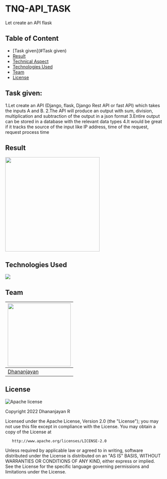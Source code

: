 # TNQ-API_TASK
Let create an API flask
## Table of Content
  * [Task given](#Task given)
  * [Result](#Result)
  * [Technical Aspect](#technical-aspect)
  * [Technologies Used](#technologies-used)
  * [Team](#team)
  * [License](#license)
## Task given:
1.Let create an API (Django, flask, Django Rest API or fast API) which takes the inputs A and B.
2.The API will produce an output with sum, division, multiplication and subtraction of the output in a json format
3.Entire output can be stored in a database with the relevant data types
4.It would be great if it tracks the source of the input like IP address, time of the request, request process time


## Result

<img target="_blank" src="https://github.com/dhananjayan-r/Colorizer/blob/master/Input_images/che-guevara-wallpapers-hd-best-hd-photos-1080p-6xcp2u-741x988.jpg" width=300>


## Technologies Used
![](https://forthebadge.com/images/badges/made-with-python.svg)

## Team
[<img target="_blank" src="https://avatars1.githubusercontent.com/u/71431013?s=400&u=75dd4c7e7d0901bc0b7cedbe9c3d7201188ec37f&v=4" width=200>](https://www.linkedin.com/in/dhananjayan-r-1b91b1148/) |
-|
[Dhananjayan](https://www.linkedin.com/in/dhananjayan-r-1b91b1148/) |)

## License
![Apache license](https://img.shields.io/badge/license-apache-blue?style=for-the-badge&logo=appveyor)

Copyright 2022 Dhananjayan R

   Licensed under the Apache License, Version 2.0 (the "License");
   you may not use this file except in compliance with the License.
   You may obtain a copy of the License at

       http://www.apache.org/licenses/LICENSE-2.0

   Unless required by applicable law or agreed to in writing, software
   distributed under the License is distributed on an "AS IS" BASIS,
   WITHOUT WARRANTIES OR CONDITIONS OF ANY KIND, either express or implied.
   See the License for the specific language governing permissions and
   limitations under the License.


